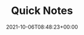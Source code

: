 ---
title : "Quick Notes"
description: "Quick Notes"
lead: ""
date: 2021-10-06T08:48:23+00:00
lastmod: 2021-10-06T08:48:23+00:00
draft: false
images: []
---